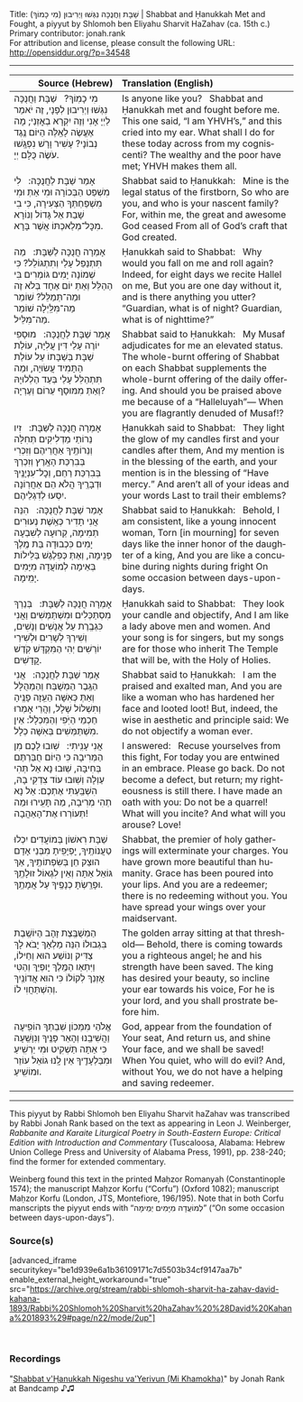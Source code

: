 <html>
<head></head>
<body>
Title: שַׁבָּת וַחֲנֻכָּה נִגְּשׁוּ וַיְרִיבוּן (מִי כָמוֹךָ)‏ | Shabbat and Ḥanukkah Met and Fought, a piyyut by Shlomoh ben Eliyahu Sharvit HaZahav (ca. 15th c.)<br />
Primary contributor: jonah.rank<br />
For attribution and license, please consult the following URL: <a href="http://opensiddur.org/?p=34548">http://opensiddur.org/?p=34548</a>
<p />
<hr />

<table style="margin-left: auto;margin-right: auto;" class="draggable">
<thead><tr><th id="x" style="text-align: right;">Source (Hebrew)</th><th style="text-align: left;">Translation (English)</th></tr></thead>
<tbody>
<tr><td style="vertical-align:top;">
<div class="liturgy" lang="he">
מִי כָמֽוֹךָ?
&nbsp;
שַׁבָּת וַחֲנֻכָּה נִגְּשׁוּ וַיְרִיבוּן לְפָנָי,
זֶה יֹאמַר לַיְיָ אָנִי וְזֶה יִקְרָא בְאׇזְנַי;
מָה אֶעֱשֶׂה לָאֵֽלֶּה הַיּוֹם נֶֽגֶד נְבוֹנָי?
עָשִׁיר וָרָשׁ נִפְגָּֽשׁוּ עֹשֶׂה כֻּלָּם יְיָ.
</span></div></td>
 
<td style="vertical-align:top;">
<div class="english" lang="en">
Is anyone like you?
&nbsp;
Shabbat and Ḥanukkah met and fought before me.
This one said, “I am YHVH’s,” and this cried into my ear.
What shall I do for these today across from my cogniscenti?
The wealthy and the poor have met; YHVH makes them all.
</div></td></tr>


<tr><td style="vertical-align:top;">
<div class="liturgy" lang="he">
אָמַר שַׁבָּת לַחֲנֻכָּה:
&nbsp;
לִי מִשְׁפַּט הַבְּכוֹרָה
וּמִי אַתְּ וּמִי מִשְׁפַּחְתְּךָ הַצְּעִירָה,
כִּי בִי שָׁבַת אֵל גָּדוֹל וְנוֹרָא
מִכׇּל־מְלַאכְתּוֹ אֲשֶׁר בָּרָא.
</span></div></td>
 
<td style="vertical-align:top;">
<div class="english" lang="en">
Shabbat said to Ḥanukkah:
&nbsp;
Mine is the legal status of the firstborn,
So who are you, and who is your nascent family?
For, within me, the great and awesome God ceased
From all of God’s craft that God created.
</div></td></tr>


<tr><td style="vertical-align:top;">
<div class="liturgy" lang="he">
אָמְרָה חֲנֻכָּה לַשַּׁבָּת:
&nbsp;
מַה תִּתְנַפֵּל עָלַי וְתִתְגּוֹלֵל?
כִּי שְׁמוֹנָה יָמִים גּוֹמְרִים בִּי הַהַלֵּל
וְאַתְּ יוֹם אֶחָד בְּלֹא זֶה וּמַה־תְּמַלֵּל?
שׁוֹמֵר מַה־מִּלַּֽיְלָה שׁוֹמֵר מַה־מִּלֵּיל.
</span></div></td>
 
<td style="vertical-align:top;">
<div class="english" lang="en">
Ḥanukkah said to Shabbat: 
&nbsp;
Why would you fall on me and roll again?
Indeed, for eight days we recite Hallel on me,
But you are one day without it, and is there anything you utter?
“Guardian, what is of night? Guardian, what is of nighttime?”
</div></td></tr>


<tr><td style="vertical-align:top;">
<div class="liturgy" lang="he">
אָמַר שַׁבָּת לַחֲנֻכָּה:
&nbsp;
מוּסָפִי יוֹרֶה עָלַי דִּין עֲלִיָּה,
עוֹלַת שַׁבָּת בְּשַׁבָּתוֹ עַל עוֹלַת הַתָּמִיד עֲשׂוּיָה,
וּמַה תִּתְהַלֵּל עָלַי בְּעַד הַלְלוּיָהּ 
וְאַתְּ מִמּוּסָף עֵרוֹם וְעֶרְיָה?
</span></div></td>
 
<td style="vertical-align:top;">
<div class="english" lang="en">
Shabbat said to Ḥanukkah:
&nbsp;
My Musaf adjudicates for me an elevated status.
The whole-burnt offering of Shabbat on each Shabbat supplements the whole-burnt offering of the daily offering.
And should you be praised above me because of a “Halleluyah”—
When you are flagrantly denuded of Musaf!?
</div></td></tr>


<tr><td style="vertical-align:top;">
<div class="liturgy" lang="he">
אָמְרָה חֲנֻכָּה לַשַּׁבָּת:
&nbsp;
זִיו נֵרוֹתַי מַדְלִיקִים תְּחִלָּה וְנֵרוֹתֶֽיךָ אַחֲרֵיהֶם
וְזִכְרִי בְּבִרְכַּת הָאָֽרֶץ וְזִכְרְךָ בְּבִרְכַּת רַחֵם,
וְכׇל־עִנְיָנֶֽיךָ וּדְבָרֶֽיךָ הֲלֹא הֵם
אַחֲרֽוֹנָה יִסְעוּ לְדִגְלֵיהֶם.
</span></div></td>
 
<td style="vertical-align:top;">
<div class="english" lang="en">
Ḥanukkah said to Shabbat: 
&nbsp;
They light the glow of my candles first and your candles after them,
And my mention is in the blessing of the earth, and your mention is in the blessing of “Have mercy.”
And aren’t all of your ideas and your words
Last to trail their emblems?
</div></td></tr>


<tr><td style="vertical-align:top;">
<div class="liturgy" lang="he">
אָמַר שַׁבָּת לַחֲנֻכָּה:
&nbsp;
הִנֵּה אֲנִי תָדִיר כְּאֵֽשֶׁת נְעוּרִים תְּמִימָה,
קְרוּעָה לְשִׁבְעָה יָמִים כִּכְבוּדָה בַּת מֶֽלֶךְ פְּנִֽימָה,
וְאַתְּ כְּפִלֶגֶשׁ בַּלֵּילוֹת בְּאֵימָה
לְמוֹעֲדָהּ מִיָּמִים יָמִֽימָה.
</span></div></td>
 
<td style="vertical-align:top;">
<div class="english" lang="en">
Shabbat said to Ḥanukkah:
&nbsp;
Behold, I am consistent, like a young innocent woman,
Torn [in mourning] for seven days like the inner honor of the daughter of a king,
And you are like a concubine during nights during fright
On some occasion between days-upon-days.
</div></td></tr>


<tr><td style="vertical-align:top;">
<div class="liturgy" lang="he">
אָמְרָה חֲנֻכָּה לַשַּׁבָּת:
&nbsp;
בְּנֵרְךָ מִסְתַּכְּלִים וּמִשְׁתַּמְּשִׁים
וַאֲנִי כִּגְבֶֽרֶת עַל אֲנָשִׁים וְנָשִׁים,
וְשִׁירְךָ לְשָׁרִים וּלְשִׁירַי יוֹרְשִׁים 
יְהִי הַמִּקְדָּשׁ קֹֽדֶשׁ קֳדָשִׁים.
</span></div></td>
 
<td style="vertical-align:top;">
<div class="english" lang="en">
Ḥanukkah said to Shabbat: 
&nbsp;
They look your candle and objectify,
And I am like a lady above men and women.
And your song is for singers, but my songs are for those who inherit
The Temple that will be, with the Holy of Holies.
</div></td></tr>


<tr><td style="vertical-align:top;">
<div class="liturgy" lang="he">
אָמַר שַׁבָּת לַחֲנֻכָּה:
&nbsp;
אֲנִי הַגֶּֽבֶר הַמְשֻׁבַּח וְהַמְהֻלָּל
וְאַתְּ כְּאִשָּׁה הֵעֵֽזָה פָנֶֽיהָ וְתִשְׁלוֹל שָׁלָל,
וַהֲרֵי אָמְרוּ חַכְמֵי הַיֹּֽפִי וְהַמִּכְלָל:
אֵין מִשְׁתַּמְּשִׁים בְּאִשָּׁה כְלָל.
</span></div></td>
 
<td style="vertical-align:top;">
<div class="english" lang="en">
Shabbat said to Ḥanukkah:
&nbsp;
I am the praised and exalted man,
And you are like a woman who has hardened her face and looted loot!
But, indeed, the wise in aesthetic and principle said:
We do not objectify a woman ever.
</div></td></tr>


<tr><td style="vertical-align:top;">
<div class="liturgy" lang="he">
אֲנִי עָנִֽיתִי:
&nbsp;
שֽׁוּבוּ לָכֶם מִן הַמְּרִיבָה
כִּי הַיּוֹם חֻבַּרְתֶּם בְּחִיבָּה,
שֽׁוּבוּ נָא אַל תְּהִי עַוְלָה וְשֽׁוּבוּ עוֹד צִדְקִי בָהּ,
הִשְׁבַּֽעְתִּי אֶתְכֶם: אַל נָא תְהִי מְרִיבָה, 
מַה תָּעִֽירוּ וּמַה תְּעוֹרְרוּ אֶת־הָאַהֲבָה!
</span></div></td>
 
<td style="vertical-align:top;">
<div class="english" lang="en">
I answered:
&nbsp;
Recuse yourselves from this fight,
For today you are entwined in an embrace.
Please go back. Do not become a defect, but return; my righteousness is still there.
I have made an oath with you: Do not be a quarrel! 
What will you incite? And what will you arouse? Love!
</div></td></tr>


<tr><td style="vertical-align:top;">
<div class="liturgy" lang="he">
שַׁבָּת רִאשׁוֹן בְּמוֹעֲדִים יִכְלוּ טַעֲנוֹתֶֽיךָ,
יׇפְיָפִֽיתָ מִבְּנֵי אָדָם הוּצַק חֵן בְּשִׂפְתוֹתֶֽיךָ,
אַךְ גּוֹאֵל אַתָּה וְאֵין לִגְאוֹל זוּלָתֶֽךָ
וּפָרַֽשְׂתָּ כְנָפֶֽיךָ עַל אֲמָתֶֽךָ.
</span></div></td>
 
<td style="vertical-align:top;">
<div class="english" lang="en">
Shabbat, the premier of holy gatherings will exterminate your charges.
You have grown more beautiful than humanity. Grace has been poured into your lips.
And you are a redeemer; there is no redeeming without you.
You have spread your wings over your maidservant.
</div></td></tr>


<tr><td style="vertical-align:top;">
<div class="liturgy" lang="he">
הַמְשֻׁבֶּֽצֶת זָהָב הַיּוֹשֶֽׁבֶת בִּגְבוּלוֹ
הִנֵּה מַלְאָךְ יָבֹא לָךְ צַדִּיק וְנוֹשַׁע הוּא וְחֵילוֹ,
וַיִּתְאַו הַמֶּֽלֶךְ יׇופְיֵךְ וְהַטִּי אׇזְנֵךְ לְקוֹלוֹ
כִּי הוּא אֲדוֹנַֽיִךְ וְהִשְׁתַּחֲוִי לוֹ.
</span></div></td>
 
<td style="vertical-align:top;">
<div class="english" lang="en">
The golden array sitting at that threshold—
Behold, there is coming towards you a righteous angel; he and his strength have been saved.
The king has desired your beauty, so incline your ear towards his voice,
For he is your lord, and you shall prostrate before him.
</div></td></tr>


<tr><td style="vertical-align:top;">
<div class="liturgy" lang="he">
אֱלֹהַי מִמְּכוֹן שִׁבְתְּךָ הוֹפִֽיעָה
וַהֲשִׁיבֵֽנוּ וְהָאֵר פָּנֶֽיךָ וְנִוָּשֵֽׁעָה
כִּי אַתָּה תַּשְׁקִיט וּמִי יַרְשִֽׁיעַ
וּמִבַּלְעָדֶֽיךָ אֵין לָֽנוּ גוֹאֵל עוֹזֵר וּמוֹשִֽׁיעַ.
</span></div></td>
 
<td style="vertical-align:top;">
<div class="english" lang="en">
God, appear from the foundation of Your seat,
And return us, and shine Your face, and we shall be saved!
When You quiet, who will do evil?
And, without You, we do not have a helping and saving redeemer.	
</div></td></tr>
</tbody></table>

<hr />

This piyyut by Rabbi Shlomoh ben Eliyahu Sharvit haZahav was transcribed by Rabbi Jonah Rank based on the text as appearing in Leon J. Weinberger, <em>Rabbanite and Karaite Liturgical Poetry in South-Eastern Europe: Critical Edition with Introduction and Commentary</em> (Tuscaloosa, Alabama: Hebrew Union College Press and University of Alabama Press, 1991), pp. 238-240; find the former for extended commentary.

Weinberg found this text in the printed Maḥzor Romanyah (Constantinople 1574); the manuscript Maḥzor Korfu (“Corfu”) (Oxford 1082); manuscript Maḥzor Korfu (London, JTS, Montefiore, 196/195). Note that in both Corfu manscripts the piyyut ends with “<span class="hebrew" lang="he">לְמוֹעֲדָהּ מִיָּמִים יְמִֽימָה</span>” (“On some occasion between days-upon-days”).


<h3>Source(s)</h3>

[advanced_iframe securitykey="be1d939e6a1b36109171c7d5503b34cf9147aa7b" enable_external_height_workaround="true" src="https://archive.org/stream/rabbi-shlomoh-sharvit-ha-zahav-david-kahana-1893/Rabbi%20Shlomoh%20Sharvit%20haZahav%20%28David%20Kahana%201893%29#page/n22/mode/2up"]

&nbsp;

<h3>Recordings</h3>

"<a href="https://jonahrankliturgy.bandcamp.com/track/shabbat-vachanukkah-niggeshu-vairivun-mi-khamokha">Shabbat v'Ḥanukkah Nigeshu va'Yerivun (Mi Khamokha)</a>" by Jonah Rank at Bandcamp ♪♫

&nbsp;
</body>
</html>
